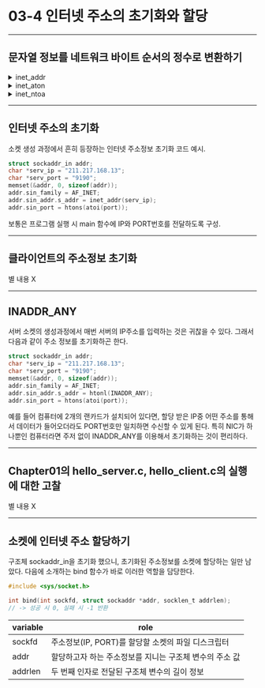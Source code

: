 # 03-4 인터넷 주소의 초기화와 할당

---

## 문자열 정보를 네트워크 바이트 순서의 정수로 변환하기

<details>
<summary>inet_addr</summary>
<div markdown="1">

```c
#include <arpa/inet.h>

in_addr_t inet_addr(const char *string);
// -> 성공 시 빅 엔디안으로 변환된 32비트 정수 값, 실패 시 INADDR_NONE 반환
```

1) 문자열("127.0.0.1" 형식) -> 32비트 정수형
2) 네트워크 바이트 순서(빅 엔디안)로 변환
3) 오류(잘못된 형식의 IP 주소) 검출

```c : inet_addr.c
#include <stdio.h>
#include <arpa/inet.h>

int main(int argc, char *argv[])
{
    const char *addrs[] = {"1.2.3.4", "1.2.3.256"};

    for (int i = 0; i < 2; ++i)
    {
        uint32_t conv_addr = inet_addr(addrs[i]);
        if (conv_addr == INADDR_NONE)
        {
            puts("Error occured!");
        }
        else
        {
            printf("Network ordered integer addr: %#x\n", conv_addr);
        }
    }
    return 0;
}
```

사실 얘보다는 가급적 밑에서 소개하는 친구를 쓰자.
</div>
</details>

<details>
<summary>inet_aton</summary>
<div markdown="1">

```c
#include <arpa/inet.h>

int inet_aton(const char *string, struct in_addr *addr);
// -> 성공 시 1(true), 실패 시 0(false) 반환
```

1) 별도의 대입 과정 필요X

```c : inet_aton.c
#include <stdio.h>
#include <stdlib.h>
#include <arpa/inet.h>

void error_handling(const char *);

int main(int argc, char *argv[])
{
    char *addr = "127.232.124.79";
    struct sockaddr_in addr_inet;

    if (!inet_aton(addr, (struct in_addr *)&addr_inet.sin_addr))
    {
        error_handling("inet_aton error");
    }
    printf("Network ordered integer addr: %#x\n", addr_inet.sin_addr.s_addr);
    return 0;
}

void error_handling(const char *message)
{
    perror(message);
    exit(1);
}
```
</div>
</details>


<details>
<summary>inet_ntoa</summary>
<div markdown="1">

```c
#include <arpa/inet.h>

char *inet_ntoa(struct in_addr adr);
// -> 성공 시 변환된 문자열의 주소 값, 실패 시 -1 반환 (근데 사실 상 실패할 리가...)
```

1) 정수 형태 IP정보 -> 문자열 형식 IP로 변환
2) 함수 내부적으로 공간할당하여 주솟값 반환 -> 다시 호출할 경우 값이 덮어써지므로 값을 다른 메모리 공간에 복사해 둘 것.

```c : inet_ntoa.c
#include <stdio.h>
#include <string.h>
#include <arpa/inet.h>

int main(int argc, char *argv[])
{
    struct sockaddr_in addr1, addr2;
    char *str_ptr = NULL;
    char str_arr[20];

    addr1.sin_addr.s_addr = htonl(0x1020304);
    addr2.sin_addr.s_addr = htonl(0x1010101);

    str_ptr = inet_ntoa(addr1.sin_addr);
    strcpy(str_arr, str_ptr);
    printf("Dotted-Decimal notation1: %s\n", str_ptr);

    inet_ntoa(addr2.sin_addr);
    printf("Dotted-Decimal notation2: %s\n", str_ptr);
    printf("Dotted-Decimal notation3: %s\n", str_arr);

    return 0;
}
```

[실행 결과]
```bash
$ ./inet_ntoa
Dotted-Decimal notation1: 1.2.3.4
Dotted-Decimal notation2: 1.1.1.1
Dotted-Decimal notation3: 1.2.3.4
```
</div>
</details>


---

## 인터넷 주소의 초기화

소켓 생성 과정에서 흔히 등장하는 인터넷 주소정보 초기화 코드 예시.
```c
struct sockaddr_in addr;
char *serv_ip = "211.217.168.13";
char *serv_port = "9190";
memset(&addr, 0, sizeof(addr));
addr.sin_family = AF_INET;
addr.sin_addr.s_addr = inet_addr(serv_ip);
addr.sin_port = htons(atoi(port));
```

보통은 프로그램 실행 시 main 함수에 IP와 PORT번호를 전달하도록 구성.

---

## 클라이언트의 주소정보 초기화

별 내용 X

---

## INADDR_ANY

서버 소켓의 생성과정에서 매번 서버의 IP주소를 입력하는 것은 귀찮을 수 있다. 그래서 다음과 같이 주소 정보를 초기화하곤 한다.

```c
struct sockaddr_in addr;
char *serv_ip = "211.217.168.13";
char *serv_port = "9190";
memset(&addr, 0, sizeof(addr));
addr.sin_family = AF_INET;
addr.sin_addr.s_addr = htonl(INADDR_ANY);
addr.sin_port = htons(atoi(port));
```

예를 들어 컴퓨터에 2개의 랜카드가 설치되어 있다면, 할당 받은 IP중 어떤 주소를 통해서 데이터가 들어오더라도 PORT번호만 일치하면 수신할 수 있게 된다. 특히 NIC가 하나뿐인 컴퓨터라면 주저 없이 INADDR_ANY를 이용해서 초기화하는 것이 편리하다.


---

## Chapter01의 hello_server.c, hello_client.c의 실행에 대한 고찰


별 내용 X


---

## 소켓에 인터넷 주소 할당하기

구조체 sockaddr_in을 초기화 했으니, 초기화된 주소정보를 소켓에 할당하는 일만 남았다. 다음에 소개하는 bind 함수가 바로 이러한 역할을 담당한다.

```c
#include <sys/socket.h>

int bind(int sockfd, struct sockaddr *addr, socklen_t addrlen);
// -> 성공 시 0, 실패 시 -1 반환
```

| variable | role                                                    |
|----------|---------------------------------------------------------|
| sockfd   | 주소정보(IP, PORT)를 할당할 소켓의 파일 디스크립터      |
| addr     | 할당하고자 하는 주소정보를 지니는 구조체 변수의 주소 값 |
| addrlen  | 두 번째 인자로 전달된 구조체 변수의 길이 정보           |

